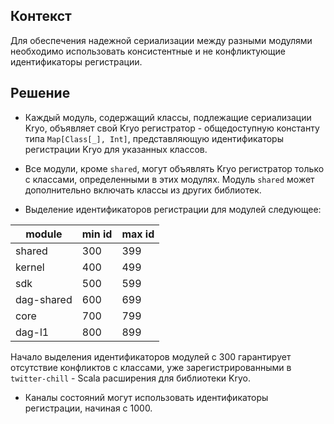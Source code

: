 ## Контекст

Для обеспечения надежной сериализации между разными модулями необходимо использовать 
консистентные и не конфликтующие идентификаторы регистрации.

## Решение

* Каждый модуль, содержащий классы, подлежащие сериализации Kryo, объявляет свой Kryo 
  регистратор - общедоступную константу типа `Map[Class[_], Int]`, представляющую идентификаторы 
  регистрации Kryo для указанных классов.

* Все модули, кроме `shared`, могут объявлять Kryo регистратор только с классами, 
  определенными в этих модулях. Модуль `shared` может дополнительно включать классы из других 
  библиотек.

* Выделение идентификаторов регистрации для модулей следующее:

| module     | min id | max id |
|------------|--------|--------|
| shared     | 300    | 399    |
| kernel     | 400    | 499    |
| sdk        | 500    | 599    |
| dag-shared | 600    | 699    |
| core       | 700    | 799    |
| dag-l1     | 800    | 899    |

Начало выделения идентификаторов модулей с 300 гарантирует отсутствие конфликтов с классами, 
уже зарегистрированными в `twitter-chill` - Scala расширения для библиотеки Kryo.

* Каналы состояний могут использовать идентификаторы регистрации, начиная с 1000.
